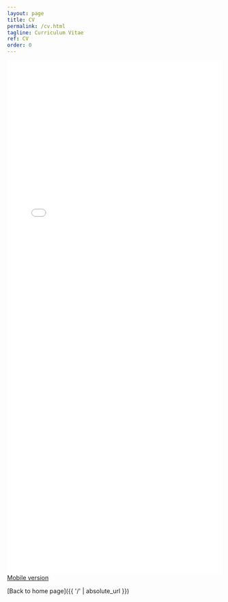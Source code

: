 ```yaml
---
layout: page
title: CV
permalink: /cv.html
tagline: Curriculum Vitae
ref: CV
order: 0
---
```


<iframe width='100%' height='1200' src='/CV_public.pdf' frameborder='0' allowfullscreen></iframe>
<a href="/CV_public.pdf">Mobile version</a>

[Back to home page]({{ '/' | absolute_url }})

